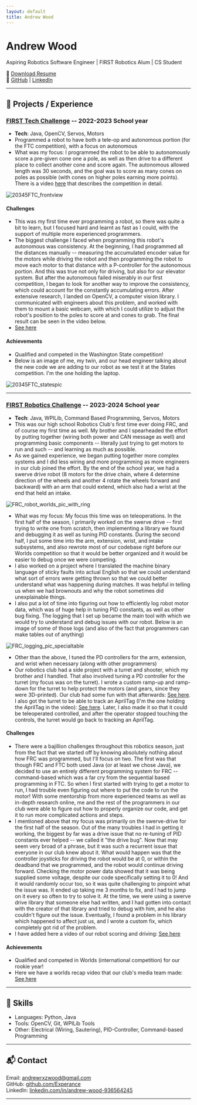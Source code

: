 ```yaml
---
layout: default
title: Andrew Wood
---
```


# Andrew Wood

Aspiring Robotics Software Engineer | FIRST Robotics Alum | CS Student

📄 [Download Resume](Andrew_Wood_Resume.pdf)  
🔗 [GitHub](https://github.com/Experance) | [LinkedIn](https://www.linkedin.com/in/andrew-wood-936564245)

---

## 🚀 Projects / Experience

### [FIRST Tech Challenge](https://github.com/KCheck25/FtcRobotController/tree/Power-Play-Klaws) -- 2022-2023 School year
- **Tech**: Java, OpenCV, Servos, Motors
- Programmed a robot to have both a tele-op and autonomous portion (for the FTC competition), with a focus on autonomous
- What was my focus: I programmed the robot to be able to autonomously score a pre-given cone one a pole, as well as then drive to a different place to collect another cone and score again. The autonomous allowed length was 30 seconds, and the goal was to score as many cones on poles as possible (with cones on higher poles earning more points). There is a video [here](https://www.youtube.com/watch?v=HsitvZ0JaDc) that describes the competition in detail.

![20345FTC_frontview](https://github.com/user-attachments/assets/95a30e40-ace1-4c74-911e-a149e1619c66)

#### Challenges
- This was my first time ever programming a robot, so there was quite a bit to learn, but I focused hard and learnt as fast as I could, with the support of multiple more experienced programmers.
- The biggest challenge I faced when programming this robot's autonomous was consistency. At the beginning, I had programmed all the distances manually -- measuring the accumulated encoder value for the motors while driving the robot and then programming the robot to move each motor to that distance with a P-controller for the autonomous portion. And this was true not only for driving, but also for our elevator system. But after the autonomous failed miserably in our first competition, I began to look for another way to improve the consistency, which could account for the constantly accumulating errors. After extensive research, I landed on OpenCV, a computer vision library. I communicated with engineers about this problem, and worked with them to mount a basic webcam, with which I could utilize to adjust the robot's position to the poles to score at and cones to grab. The final result can be seen in the video below.
- [See here](https://www.youtube.com/shorts/M_ZZlYpLnVc)

#### Achievements
- Qualified and competed in the Washington State competition!
- Below is an image of me, my twin, and our head engineer talking about the new code we are adding to our robot as we test it at the States competition. I'm the one holding the laptop.

![20345FTC_statespic](https://github.com/user-attachments/assets/76c81750-cdbb-40e3-a006-fbadf5cc3a72)

---

### [FIRST Robotics Challenge](https://github.com/FIRSTRoboticsTeam9450/Crescendo2024/tree/KrakenGeneratedSwerve) -- 2023-2024 School year
- **Tech**: Java, WPILib, Command Based Programming, Servos, Motors
- This was our high school Robotics Club's first time ever doing FRC, and of course my first time as well. My brother and I spearheaded the effort by putting together (wiring both power and CAN message as well) and programming basic components -- literally just trying to get motors to run and such -- and learning as much as possible.
- As we gained experience, we began putting together more complex systems and I did less wiring and more programming as more engineers in our club joined the effort. By the end of the school year, we had a swerve drive robot (8 motors for the drive chain, where 4 determine direction of the wheels and another 4 rotate the wheels forward and backward) with an arm that could extend, which also had a wrist at the end that held an intake.

![FRC_robot_worlds_pic_with_ring](https://github.com/user-attachments/assets/089543ef-8e11-48b1-942f-7a2753c9fa49)

- What was my focus: My focus this time was on teleoperations. In the first half of the season, I primarily worked on the swerve drive -- first trying to write one from scratch, then implementing a library we found and debugging it as well as tuning PID constants. During the second half, I put some time into the arm, extension, wrist, and intake subsystems, and also rewrote most of our codebase right before our Worlds competition so that it would be better organized and it would be easier to debug once we were competing.
- I also worked on a project where I translated the machine binary language of sticky faults into actual English so that we could understand what sort of errors were getting thrown so that we could better understand what was happening during matches. It was helpful in telling us when we had brownouts and why the robot sometimes did unexplainable things.
- I also put a lot of time into figuring out how to efficiently log robot motor data, which was of huge help in tuning PID constants, as well as other bug fixing. The logging that I set up became the main tool with which we would try to understand and debug issues with our robot. Below is an image of some of those logs (and also of the fact that programmers can make tables out of anything)

![FRC_logging_pic_specialtable](https://github.com/user-attachments/assets/c37c4421-4b7a-4feb-aff9-c2918ce59895)

- Other than the above, I tuned the PD controllers for the arm, extension, and wrist when necessary (along with other programmers)
- Our robotics club had a side project with a turret and shooter, which my brother and I handled. That also involved tuning a PD controller for the turret (my focus was on the turret). I wrote a custom ramp-up and ramp-down for the turret to help protect the motors (and gears, since they were 3D-printed). Our club had some fun with that afterwards: [See here](https://youtu.be/Gbj8j9VlADM). I also got the turret to be able to track an AprilTag (I'm the one holding the AprilTag in the video): [See here](https://youtube.com/shorts/ilFk3bICOwI). Later, I also made it so that it could be teleoperated controlled, and after the operator stopped touching the controls, the turret would go back to tracking an AprilTag.
  
#### Challenges
- There were a bajillion challenges throughout this robotics season, just from the fact that we started off by knowing absolutely nothing about how FRC was programmed, but I'll focus on two. The first was that though FRC and FTC both used Java (or at least we chose Java), we decided to use an entirely different programming system for FRC -- command-based which was a far cry from the sequential based programming in FTC. So when I first started with trying to get a motor to run, I had trouble even figuring out where to put the code to run the motor! With some mentorship from more experienced teams as well as in-depth research online, me and the rest of the programmers in our club were able to figure out how to properly organize our code, and get it to run more complicated actions and steps.
- I mentioned above that my focus was primarily on the swerve-drive for the first half of the season. Out of the many troubles I had in getting it working, the biggest by far was a drive issue that no re-tuning of PID constants ever helped -- we called it "the drive bug". Now that may seem very broad of a phrase, but it was such a recurrent issue that everyone in our club knew about it. What would happen was that the controller joysticks for driving the robot would be at 0, or within the deadband that we programmed, and the robot would continue driving forward. Checking the motor power data showed that it was being supplied some voltage, despite our code specifically setting it to 0! And it would randomly occur too, so it was quite challenging to pinpoint what the issue was. It ended up taking me 3 months to fix, and I had to jump on it every so often to try to solve it. At the time, we were using a swerve drive library that someone else had written, and I had gotten into contact with the creator of that library and tried to debug with him, and he also couldn't figure out the issue. Eventually, I found a problem in his library which happened to affect just us, and I wrote a custom fix, which completely got rid of the problem. 
- I have added here a video of our robot scoring and driving: [See here](https://youtu.be/pJ0YbytgoHA)

#### Achievements
- Qualified and competed in Worlds (international competition) for our rookie year!
- Here we have a worlds recap video that our club's media team made: [See here](https://youtu.be/clTzfojAXtk)

---

## 🧠 Skills
- Languages: Python, Java
- Tools: OpenCV, Git, WPILib Tools
- Other: Electrical (Wiring, Sautering), PID-Controller, Command-based Programming

---

## 📬 Contact
Email: andrewrxzwood@gmail.com  
GitHub: [github.com/Experance](https://github.com/Experance)  
LinkedIn: [linkedin.com/in/andrew-wood-936564245](https://linkedin.com/in/andrew-wood-936564245)

---
